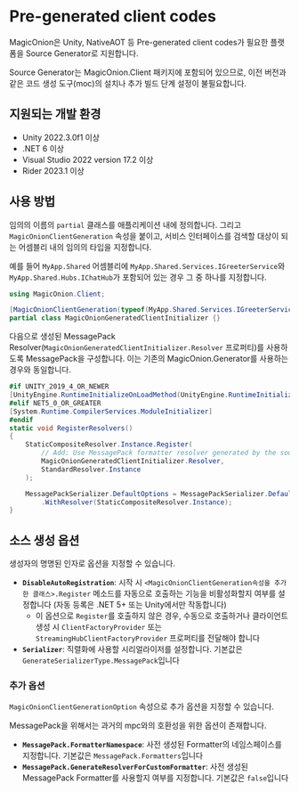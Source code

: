 # Pre-generated client codes

MagicOnion은 Unity, NativeAOT 등 Pre-generated client codes가 필요한 플랫폼을 Source Generator로 지원합니다.

Source Generator는 MagicOnion.Client 패키지에 포함되어 있으므로, 이전 버전과 같은 코드 생성 도구(moc)의 설치나 추가 빌드 단계 설정이 불필요합니다.

## 지원되는 개발 환경
- Unity 2022.3.0f1 이상
- .NET 6 이상
- Visual Studio 2022 version 17.2 이상
- Rider 2023.1 이상

## 사용 방법
임의의 이름의 `partial` 클래스를 애플리케이션 내에 정의합니다. 그리고 `MagicOnionClientGeneration` 속성을 붙이고, 서비스 인터페이스를 검색할 대상이 되는 어셈블리 내의 임의의 타입을 지정합니다.

예를 들어 `MyApp.Shared` 어셈블리에 `MyApp.Shared.Services.IGreeterService`와 `MyApp.Shared.Hubs.IChatHub`가 포함되어 있는 경우 그 중 하나를 지정합니다.

```csharp
using MagicOnion.Client;

[MagicOnionClientGeneration(typeof(MyApp.Shared.Services.IGreeterService))]
partial class MagicOnionGeneratedClientInitializer {}
```

다음으로 생성된 MessagePack Resolver(`MagicOnionGeneratedClientInitializer.Resolver` 프로퍼티)를 사용하도록 MessagePack을 구성합니다. 이는 기존의 MagicOnion.Generator를 사용하는 경우와 동일합니다.

```csharp
#if UNITY_2019_4_OR_NEWER
[UnityEngine.RuntimeInitializeOnLoadMethod(UnityEngine.RuntimeInitializeLoadType.BeforeSceneLoad)]
#elif NET5_0_OR_GREATER
[System.Runtime.CompilerServices.ModuleInitializer]
#endif
static void RegisterResolvers()
{
    StaticCompositeResolver.Instance.Register(
        // Add: Use MessagePack formatter resolver generated by the source generator.
        MagicOnionGeneratedClientInitializer.Resolver,
        StandardResolver.Instance
    );

    MessagePackSerializer.DefaultOptions = MessagePackSerializer.DefaultOptions
        .WithResolver(StaticCompositeResolver.Instance);
}
```

## 소스 생성 옵션
생성자의 명명된 인자로 옵션을 지정할 수 있습니다.

- **`DisableAutoRegistration`**: 시작 시 `<MagicOnionClientGeneration속성을 추가한 클래스>.Register` 메소드를 자동으로 호출하는 기능을 비활성화할지 여부를 설정합니다 (자동 등록은 .NET 5+ 또는 Unity에서만 작동합니다)
    - 이 옵션으로 `Register`를 호출하지 않은 경우, 수동으로 호출하거나 클라이언트 생성 시 `ClientFactoryProvider` 또는 `StreamingHubClientFactoryProvider` 프로퍼티를 전달해야 합니다
- **`Serializer`**: 직렬화에 사용할 시리얼라이저를 설정합니다. 기본값은 `GenerateSerializerType.MessagePack`입니다

### 추가 옵션

`MagicOnionClientGenerationOption` 속성으로 추가 옵션을 지정할 수 있습니다.

MessagePack을 위해서는 과거의 mpc와의 호환성을 위한 옵션이 존재합니다.

- **`MessagePack.FormatterNamespace`**: 사전 생성된 Formatter의 네임스페이스를 지정합니다. 기본값은 `MessagePack.Formatters`입니다
- **`MessagePack.GenerateResolverForCustomFormatter`**: 사전 생성된 MessagePack Formatter를 사용할지 여부를 지정합니다. 기본값은 `false`입니다
